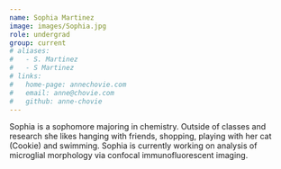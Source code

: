 ```yaml
---
name: Sophia Martinez
image: images/Sophia.jpg
role: undergrad
group: current
# aliases:
#   - S. Martinez
#   - S Martinez
# links:
#   home-page: annechovie.com
#   email: anne@chovie.com
#   github: anne-chovie
---
```


Sophia is a sophomore majoring in chemistry. Outside of classes and research she likes hanging with friends, shopping, playing with her cat (Cookie) and swimming.
Sophia is currently working on analysis of microglial morphology via confocal immunofluorescent imaging.

